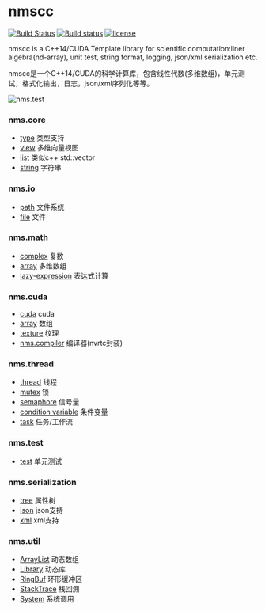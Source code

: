 # nmscc
[![Build Status](https://travis-ci.org/lumpyzhu/nmscc.svg?branch=master)](https://travis-ci.org/lumpyzhu/nmscc)
[![Build status](https://img.shields.io/appveyor/ci/lumpyzhu/nmscc/master.svg)](https://ci.appveyor.com/project/lumpyzhu/nmscc/branch/master)
[![license](https://img.shields.io/github/license/lumpyzhu/nmscc.svg)]()

nmscc is a C++14/CUDA Template library for scientific computation:liner algebra(nd-array), unit test, string format, logging, json/xml serialization etc.

nmscc是一个C++14/CUDA的科学计算库，包含线性代数(多维数组)，单元测试，格式化输出，日志，json/xml序列化等等。

![nms.test](./doc/test/test.gif)

### nms.core
- [type](/doc/core/type.md) 类型支持
- [view](/doc/core/view.md) 多维向量视图
- [list](/doc/core/list.md) 类似c++ std::vector
- [string](/doc/core/string.md) 字符串

### nms.io
- [path](/doc/io/path.md) 文件系统
- [file](/doc/io/file.md) 文件

### nms.math
- [complex](/doc/math/complex.md) 复数
- [array](/doc/math/array.md) 多维数组
- [lazy-expression](/doc/math/lambda.md) 表达式计算

### nms.cuda
- [cuda](/doc/cuda/cuda.md) cuda
- [array](/doc/cuda/array.md) 数组
- [texture](/doc/cuda/array.md) 纹理
- [nms.compiler](/doc/nms.cuda.compiler.md) 编译器(nvrtc封装)

### nms.thread
- [thread](/doc/thread/thread.md) 线程
- [mutex](/doc/thread/mutex.md) 锁
- [semaphore](/doc/thread/semaphore.md) 信号量
- [condition variable](/doc/thread/condvar.md) 条件变量
- [task](/doc/thread/task.md) 任务/工作流

### nms.test
- [test](/doc/nms.test.md) 单元测试

### nms.serialization
- [tree](/doc/serialization/tree.md) 属性树
- [json](/doc/serialization/json.md) json支持
- [xml](/doc/serialization/xml.md) xml支持

### nms.util
- [ArrayList](/doc/util/arraylist.md) 动态数组
- [Library](/doc/util/library.md) 动态库
- [RingBuf](/doc/util/ringbuf.md) 环形缓冲区
- [StackTrace](/doc/util/stacktrace.md) 栈回溯
- [System](/doc/util/system.md) 系统调用
